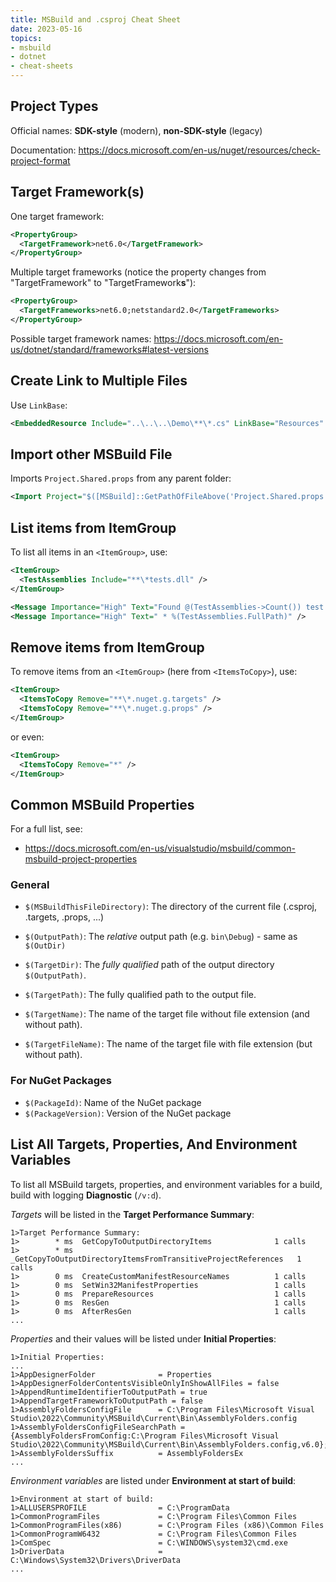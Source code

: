 ```yaml
---
title: MSBuild and .csproj Cheat Sheet
date: 2023-05-16
topics:
- msbuild
- dotnet
- cheat-sheets
---
```


## Project Types

Official names: **SDK-style** (modern), **non-SDK-style** (legacy)

Documentation: <https://docs.microsoft.com/en-us/nuget/resources/check-project-format>

## Target Framework(s)

One target framework:

```xml
<PropertyGroup>
  <TargetFramework>net6.0</TargetFramework>
</PropertyGroup>
```

Multiple target frameworks (notice the property changes from "TargetFramework" to "TargetFramework**s**"):

```xml
<PropertyGroup>
  <TargetFrameworks>net6.0;netstandard2.0</TargetFrameworks>
</PropertyGroup>
```

Possible target framework names: <https://docs.microsoft.com/en-us/dotnet/standard/frameworks#latest-versions>

## Create Link to Multiple Files

Use `LinkBase`:

```xml
<EmbeddedResource Include="..\..\..\Demo\**\*.cs" LinkBase="Resources" />
```

## Import other MSBuild File

Imports `Project.Shared.props` from any parent folder:

```xml
<Import Project="$([MSBuild]::GetPathOfFileAbove('Project.Shared.props', '$(MSBuildThisFileDirectory)'))" />
```

## List items from ItemGroup

To list all items in an `<ItemGroup>`, use:

```xml
<ItemGroup>
  <TestAssemblies Include="**\*tests.dll" />
</ItemGroup>

<Message Importance="High" Text="Found @(TestAssemblies->Count()) test assemblies:" />
<Message Importance="High" Text=" * %(TestAssemblies.FullPath)" />
```

## Remove items from ItemGroup

To remove items from an `<ItemGroup>` (here from `<ItemsToCopy>`), use:

```xml
<ItemGroup>
  <ItemsToCopy Remove="**\*.nuget.g.targets" />
  <ItemsToCopy Remove="**\*.nuget.g.props" />
</ItemGroup>
```

or even:

```xml
<ItemGroup>
  <ItemsToCopy Remove="*" />
</ItemGroup>
```

## Common MSBuild Properties

For a full list, see:

* <https://docs.microsoft.com/en-us/visualstudio/msbuild/common-msbuild-project-properties>

### General

* `$(MSBuildThisFileDirectory)`: The directory of the current file (.csproj, .targets, .props, ...)

* `$(OutputPath)`: The *relative* output path (e.g. `bin\Debug`) - same as `$(OutDir)`
* `$(TargetDir)`: The *fully qualified* path of the output directory `$(OutputPath)`.
* `$(TargetPath)`: The fully qualified path to the output file.
* `$(TargetName)`: The name of the target file without file extension (and without path).
* `$(TargetFileName)`: The name of the target file with file extension (but without path).

### For NuGet Packages

* `$(PackageId)`: Name of the NuGet package
* `$(PackageVersion)`: Version of the NuGet package

## List All Targets, Properties, And Environment Variables

To list all MSBuild targets, properties, and environment variables for a build, build with logging **Diagnostic** (`/v:d`).

*Targets* will be listed in the **Target Performance Summary**:

```
1>Target Performance Summary:
1>        * ms  GetCopyToOutputDirectoryItems              1 calls
1>        * ms  _GetCopyToOutputDirectoryItemsFromTransitiveProjectReferences   1 calls
1>        0 ms  CreateCustomManifestResourceNames          1 calls
1>        0 ms  SetWin32ManifestProperties                 1 calls
1>        0 ms  PrepareResources                           1 calls
1>        0 ms  ResGen                                     1 calls
1>        0 ms  AfterResGen                                1 calls
...
```

*Properties* and their values will be listed under **Initial Properties**:

```
1>Initial Properties:
...
1>AppDesignerFolder              = Properties
1>AppDesignerFolderContentsVisibleOnlyInShowAllFiles = false
1>AppendRuntimeIdentifierToOutputPath = true
1>AppendTargetFrameworkToOutputPath = false
1>AssemblyFoldersConfigFile      = C:\Program Files\Microsoft Visual Studio\2022\Community\MSBuild\Current\Bin\AssemblyFolders.config
1>AssemblyFoldersConfigFileSearchPath = {AssemblyFoldersFromConfig:C:\Program Files\Microsoft Visual Studio\2022\Community\MSBuild\Current\Bin\AssemblyFolders.config,v6.0};
1>AssemblyFoldersSuffix          = AssemblyFoldersEx
...
```

*Environment variables* are listed under **Environment at start of build**:

```
1>Environment at start of build:
1>ALLUSERSPROFILE                = C:\ProgramData
1>CommonProgramFiles             = C:\Program Files\Common Files
1>CommonProgramFiles(x86)        = C:\Program Files (x86)\Common Files
1>CommonProgramW6432             = C:\Program Files\Common Files
1>ComSpec                        = C:\WINDOWS\system32\cmd.exe
1>DriverData                     = C:\Windows\System32\Drivers\DriverData
...
```
